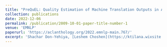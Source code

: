```yaml
---
title: "PreQuEL: Quality Estimation of Machine Translation Outputs in Advance"
collection: publications
date: 2022-12-06
permalink: /publication/2009-10-01-paper-title-number-1
venue: 'EMNLP'
paperurl: 'https://aclanthology.org/2022.emnlp-main.767/'
excerpt: 'Shachar Don-Yehiya, [Leshem Choshen](https://ktilana.wixsite.com/leshem-choshen), and [Omri Abend](https://www.cs.huji.ac.il/~oabend/).'
---
```

